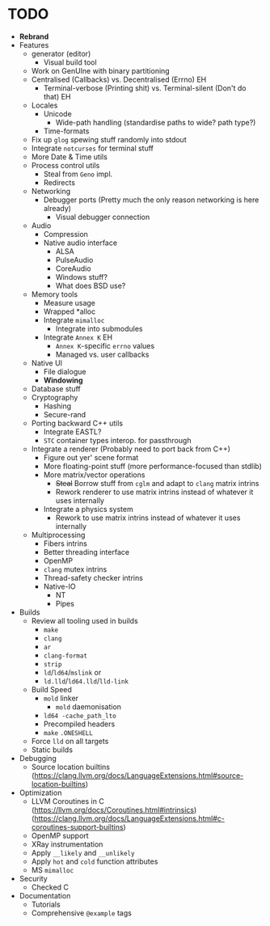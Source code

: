 # TODO

- **Rebrand**
- Features
    - generator (editor)
        - Visual build tool
    - Work on GenUIne with binary partitioning
    - Centralised (Callbacks) vs. Decentralised (Errno) EH
        - Terminal-verbose (Printing shit) vs. Terminal-silent (Don't do that) EH
    - Locales
        - Unicode
            - Wide-path handling (standardise paths to wide? path type?)
        - Time-formats
    - Fix up `glog` spewing stuff randomly into stdout
    - Integrate `notcurses` for terminal stuff
    - More Date & Time utils
    - Process control utils
        - Steal from `Geno` impl.
        - Redirects
    - Networking
        - Debugger ports (Pretty much the only reason networking is here already)
            - Visual debugger connection
    - Audio
        - Compression
        - Native audio interface
            - ALSA
            - PulseAudio
            - CoreAudio
            - Windows stuff?
            - What does BSD use?
    - Memory tools
        - Measure usage
        - Wrapped *alloc
        - Integrate `mimalloc`
            - Integrate into submodules
        - Integrate `Annex K` EH
            - `Annex K`-specific `errno` values
            - Managed vs. user callbacks
    - Native UI
        - File dialogue
        - **Windowing**
    - Database stuff
    - Cryptography
        - Hashing
        - Secure-rand
    - Porting backward C++ utils
        - Integrate EASTL?
        - `STC` container types interop. for passthrough
    - Integrate a renderer (Probably need to port back from C++)
        - Figure out yer' scene format
        - More floating-point stuff (more performance-focused than stdlib)
        - More matrix/vector operations
            - ~~Steal~~ Borrow stuff from `cglm` and adapt to `clang` matrix intrins
            - Rework renderer to use matrix intrins instead of whatever it uses internally
        - Integrate a physics system
            - Rework to use matrix intrins instead of whatever it uses internally
    - Multiprocessing
        - Fibers intrins
        - Better threading interface
        - OpenMP
        - `clang` mutex intrins
        - Thread-safety checker intrins
        - Native-IO
            - NT
            - Pipes
- Builds
    - Review all tooling used in builds
        - `make`
        - `clang`
        - `ar`
        - `clang-format`
        - `strip`
        - `ld`/`ld64`/`mslink`
            or
        - `ld.lld`/`ld64.lld`/`lld-link`
    - Build Speed
        - `mold` linker
            - `mold` daemonisation
        - `ld64 -cache_path_lto`
        - Precompiled headers
        - `make` `.ONESHELL`
    - Force `lld` on all targets
    - Static builds
- Debugging
    - Source location builtins (https://clang.llvm.org/docs/LanguageExtensions.html#source-location-builtins)
- Optimization
    - LLVM Coroutines in C (https://llvm.org/docs/Coroutines.html#intrinsics) (https://clang.llvm.org/docs/LanguageExtensions.html#c-coroutines-support-builtins)
    - OpenMP support
    - XRay instrumentation
    - Apply `__likely` and `__unlikely`
    - Apply `hot` and `cold` function attributes
    - MS `mimalloc`
- Security
    - Checked C
- Documentation
    - Tutorials
    - Comprehensive `@example` tags